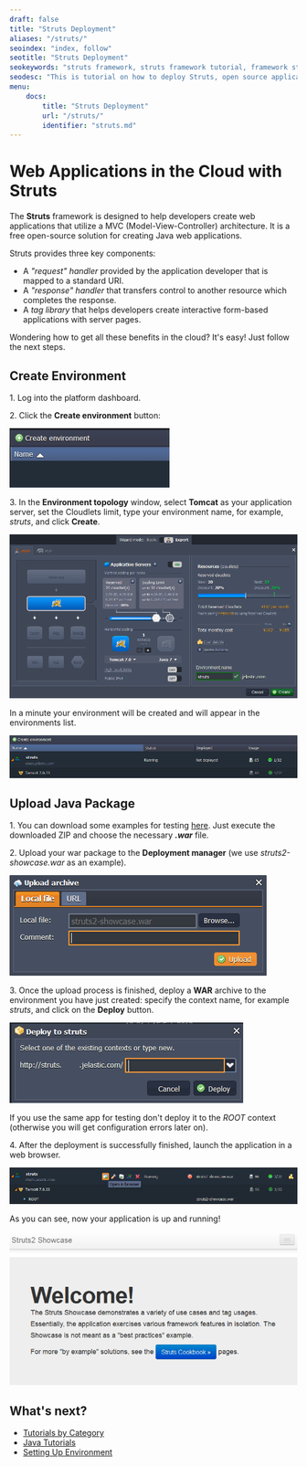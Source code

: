 ```yaml
---
draft: false
title: "Struts Deployment"
aliases: "/struts/"
seoindex: "index, follow"
seotitle: "Struts Deployment"
seokeywords: "struts framework, struts framework tutorial, framework struts, java struts framework, struts framework example, struts framework with tomcat, struts web framework, struts framework tutorial with example, struts framework open source, struts framework java"
seodesc: "This is tutorial on how to deploy Struts, open source application development framework for creating Java web applications. Use Struts web hosting in the cloud with Tomcat application server as an example."
menu: 
    docs:
        title: "Struts Deployment"
        url: "/struts/"
        identifier: "struts.md"
---
```


# Web Applications in the Cloud with Struts

The **Struts** framework is designed to help developers create web applications that utilize a MVC (Model-View-Controller) architecture. It  is a free open-source solution for creating Java web applications.

Struts provides three key components:

* A *"request" handler* provided by the application developer that is mapped to a standard URI.
* A *"response" handler* that transfers control to another resource which completes the response.
* A *tag library* that helps developers create interactive form-based applications with server pages.

Wondering how to get all these benefits in the cloud? It's easy! Just follow the next steps.


## Create Environment

1\. Log into the platform dashboard.

2\. Click the **Create environment** button:

![create environment](01-create-environment.png)

3\. In the **Environment topology** window, select **Tomcat** as your application server, set the Cloudlets limit, type your environment name, for example, *struts*, and click **Create**.

![02-environment-wizard](02-environment-wizard.png)

In a minute your environment will be created and will appear in the environments list.

![environment for Struts created](03-environment-for-struts-created.png)


## Upload Java Package

1\. You can download some examples for testing [here](http://struts.apache.org/download.cgi#struts2341). Just execute the downloaded ZIP and choose the necessary ***.war*** file.

2\. Upload your war package to the **Deployment manager** (we use *struts2-showcase.war* as an example).

![upload Struts application](04-upload-struts-application.png)

3\. Once the upload process is finished, deploy a **WAR** archive to the environment you have just created: specify the context name, for example *struts*, and click on the **Deploy** button.

![deploy Struts application](05-deploy-struts-application.png)

If you use the same app for testing don't deploy it to the *ROOT* context (otherwise you will get configuration errors later on).

4\. After the deployment is successfully finished, launch the application in a web browser.

![open Tomcat in browser](06-open-tomcat-in-browser.png)

As you can see, now your application is up and running!

![Struts application](07-struts-application.png)


## What's next?

* [Tutorials by Category](/tutorials-by-category/)
* [Java Tutorials](/java-tutorials/)
* [Setting Up Environment](/setting-up-environment/)